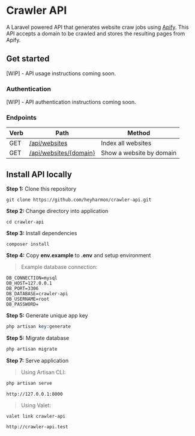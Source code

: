 # Crawler API

A Laravel powered API that generates website craw jobs using [Apify](https://my.apify.com/). This API accepts a domain to be crawled and stores the resulting pages from Apify.


## Get started

[WIP] - API usage instructions coming soon.

### Authentication

[WIP] - API authentication instructions coming soon.

### Endpoints

| Verb | Path | Method |
|--|--|--|
| GET | [/api/websites]() | Index all websites |
| GET | [/api/websites/{domain}]() | Show a website by domain |


## Install API locally

**Step 1:** Clone this repository

```
git clone https://github.com/heyharmon/crawler-api.git
```

**Step 2:** Change directory into application

```
cd crawler-api
```

**Step 3:** Install dependencies

```
composer install
```

**Step 4:** Copy **env.example** to **.env** and setup environment
> Example database connection:
```
DB_CONNECTION=mysql
DB_HOST=127.0.0.1
DB_PORT=3306
DB_DATABASE=crawler-api
DB_USERNAME=root
DB_PASSWORD=
```

**Step 5:** Generate unique app key

```php
php artisan key:generate
```

**Step 5:** Migrate database

```php
php artisan migrate
```

**Step 7:** Serve application

> Using Artisan CLI:
```php
php artisan serve
```
`http://127.0.0.1:8000`

> Using Valet:
```
valet link crawler-api
```
`http://crawler-api.test`

